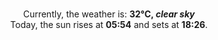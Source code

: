 <p  align="center"><br/>Currently, the weather is: <b> 32°C, <i>clear sky</i></b></br>Today, the sun rises at <b>05:54</b> and sets at <b>18:26</b>.</p>